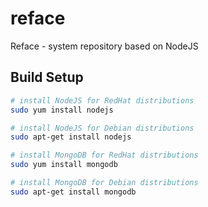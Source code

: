 # reface

Reface - system repository based on NodeJS 

## Build Setup

``` bash
# install NodeJS for RedHat distributions
sudo yum install nodejs

# install NodeJS for Debian distributions
sudo apt-get install nodejs

# install MongoDB for RedHat distributions
sudo yum install mongodb

# install MongoDB for Debian distributions
sudo apt-get install mongodb

```
